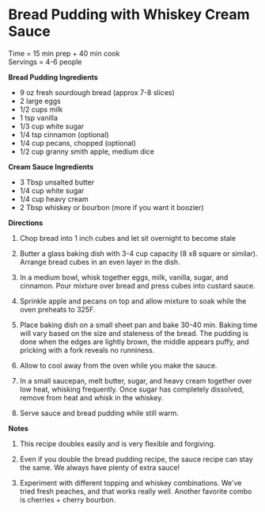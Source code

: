 Bread Pudding with Whiskey Cream Sauce
====
Time = 15 min prep + 40 min cook \
Servings = 4-6 people

**Bread Pudding Ingredients**

-  9 oz fresh sourdough bread (approx 7-8 slices)
-  2 large eggs
-  1/2 cups milk
-  1 tsp vanilla
-  1/3 cup white sugar
-  1/4 tsp cinnamon (optional)
-  1/4 cup pecans, chopped (optional)
-  1/2 cup granny smith apple, medium dice

**Cream Sauce Ingredients**
-  3 Tbsp unsalted butter
-  1/4 cup white sugar
-  1/4 cup heavy cream
-  2 Tbsp whiskey or bourbon (more if you want it boozier)


**Directions**

1.  Chop bread into 1 inch cubes and let sit overnight to become stale

2.  Butter a glass baking dish with 3-4 cup capacity (8 x8 square or similar). Arrange bread cubes in an even layer in the dish. 

3.  In a medium bowl, whisk together eggs, milk, vanilla, sugar, and cinnamon. Pour mixture over bread and press cubes into custard sauce. 

4.  Sprinkle apple and pecans on top and allow mixture to soak while the oven preheats to 325F. 

5.  Place baking dish on a small sheet pan and bake 30-40 min. Baking time will vary based on the size and staleness of the bread. The pudding is done when the edges are lightly brown, the middle appears puffy, and pricking with a fork reveals no runniness. 

6.  Allow to cool away from the oven while you make the sauce. 

7.  In a small saucepan, melt butter, sugar, and heavy cream together over low heat, whisking frequently. Once sugar has completely dissolved, remove from heat and whisk in the whiskey. 

8. Serve sauce and bread pudding while still warm. 


**Notes**
1. This recipe doubles easily and is very flexible and forgiving. 

2. Even if you double the bread pudding recipe, the sauce recipe can stay the same. We always have plenty of extra sauce! 

3. Experiment with different topping and whiskey combinations. We've tried fresh peaches, and that works really well. Another favorite combo is cherries + cherry bourbon. 
